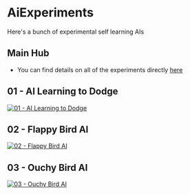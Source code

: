 # AiExperiments
Here's a bunch of experimental self learning AIs

## Main Hub
 - You can find details on all of the experiments directly [here](https://ash47.github.io/AiExperiments/)

## 01 - AI Learning to Dodge

[![01 - AI Learning to Dodge](https://i.imgur.com/TFdGHum.png)](https://www.youtube.com/watch?v=U_7utY98SnA "01 - AI Learning to Dodge")

## 02 - Flappy Bird AI

[![02 - Flappy Bird AI](https://i.imgur.com/8EBvzVB.png)](https://www.youtube.com/watch?v=degJkQgKjXU "02 - Flappy Bird AI")

## 03 - Ouchy Bird AI

[![03 - Ouchy Bird AI](https://i.imgur.com/G70QepC.jpg)](https://youtu.be/HbPQtDpOGYk "03 - Ouchy Bird AI")
